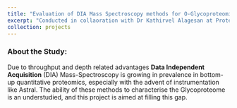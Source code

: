```yaml
---
title: "Evaluation of DIA Mass Spectroscopy methods for O-Glycoproteomics"
excerpt: "Conducted in collaoration with Dr Kathirvel Alagesan at Proteomics Research Platform, Charpentier Lab (Nobel – 2020) <br/><img src='/images/Glycoproteomics.png'>" # Image of xlsx file
collection: projects
---
```


### About the Study:
Due to throughput and depth related advantages **Data Independent Acquisition** (DIA) Mass-Spectroscopy is growing in prevalence in bottom-up quantitative proteomics, especially with the advent of instrumentation like Astral. The ability of these methods to characterise the Glycoproteome is an understudied, and this project is aimed at filling this gap.
